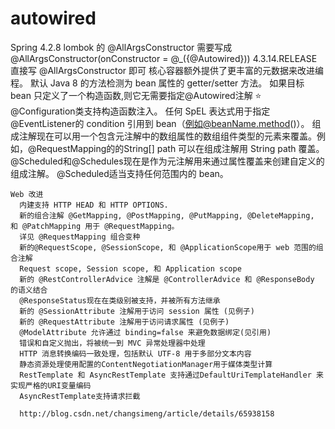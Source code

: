 # autowired
Spring 4.2.8 lombok 的 @AllArgsConstructor 需要写成 @AllArgsConstructor(onConstructor = @_({@Autowired}))
    4.3.14.RELEASE 直接写 @AllArgsConstructor 即可
    核心容器额外提供了更丰富的元数据来改进编程。
    默认 Java 8 的方法检测为 bean 属性的 getter/setter 方法。 
    如果目标 bean 只定义了一个构造函数,则它无需要指定@Autowired注解  ⭐
    @Configuration类支持构造函数注入。
    任何 SpEL 表达式用于指定@EventListener的 condition 引用到 bean（例如@beanName.method()）。
    组成注解现在可以用一个包含元注解中的数组属性的数组组件类型的元素来覆盖。例如，@RequestMapping的的String[] path 可以在组成注解用 String path 覆盖。
    @Scheduled和@Schedules现在是作为元注解用来通过属性覆盖来创建自定义的组成注解。
    @Scheduled适当支持任何范围内的 bean。
    
    
    Web 改进
      内建支持 HTTP HEAD 和 HTTP OPTIONS.
      新的组合注解 @GetMapping, @PostMapping, @PutMapping, @DeleteMapping, 和 @PatchMapping 用于 @RequestMapping。
      详见 @RequestMapping 组合变种
      新的@RequestScope, @SessionScope, 和 @ApplicationScope用于 web 范围的组合注解
      Request scope, Session scope, 和 Application scope
      新的 @RestControllerAdvice 注解是 @ControllerAdvice 和 @ResponseBody 的语义结合
      @ResponseStatus现在在类级别被支持，并被所有方法继承
      新的 @SessionAttribute 注解用于访问 session 属性 (见例子)
      新的 @RequestAttribute 注解用于访问请求属性 (见例子)
      @ModelAttribute 允许通过 binding=false 来避免数据绑定(见引用)
      错误和自定义抛出，将被统一到 MVC 异常处理器中处理
      HTTP 消息转换编码一致处理，包括默认 UTF-8 用于多部分文本内容
      静态资源处理使用配置的ContentNegotiationManager用于媒体类型计算
      RestTemplate 和 AsyncRestTemplate 支持通过DefaultUriTemplateHandler 来实现严格的URI变量编码
      AsyncRestTemplate支持请求拦截
      
      http://blog.csdn.net/changsimeng/article/details/65938158
